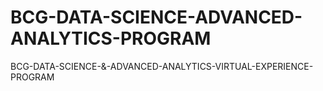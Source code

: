 # BCG-DATA-SCIENCE-ADVANCED-ANALYTICS-PROGRAM
BCG-DATA-SCIENCE-&amp;-ADVANCED-ANALYTICS-VIRTUAL-EXPERIENCE-PROGRAM
